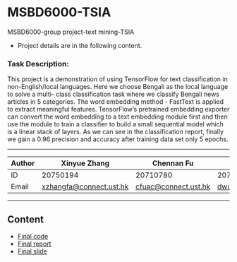 # MSBD6000-TSIA
MSBD6000-group project-text mining-TSIA
* Project details are in the following content.
### Task Description:
This project is a demonstration of using TensorFlow for text classification in non-English/local languages. Here we choose Bengali as the local language to solve a multi- class classification task where we classify Bengali news articles in 5 categories. The word embedding method - FastText is applied to extract meaningful features. TensorFlow’s pretrained embedding exporter can convert the word embedding to a text embedding module first and then use the module to train a classifier to build a small sequential model which is a linear stack of layers. As we can see in the classification report, finally we gain a 0.96 precision and accuracy after training data set only 5 epochs.

****
	
|Author|Xinyue Zhang|Chennan Fu|Di Wu|
|---|---|---|---
|ID|20750194|20710780|20733885|
|Email|xzhangfa@connect.ust.hk|cfuac@connect.ust.hk|dwuau@connect.ust.hk|

****
## Content
* [Final code](#dd)
* [Final report](#文本)
* [Final slide](#文本)
